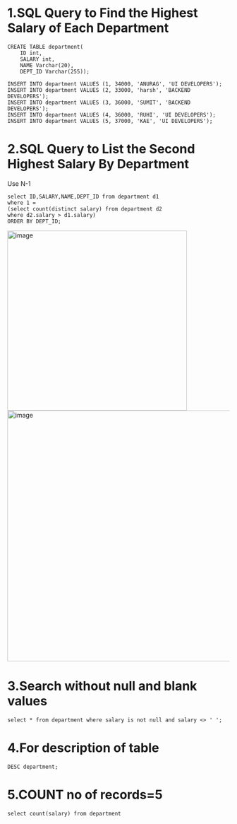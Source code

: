 # 1.SQL Query to Find the Highest Salary of Each Department
```
CREATE TABLE department(
    ID int,
    SALARY int,
    NAME Varchar(20),
    DEPT_ID Varchar(255));
```

```
INSERT INTO department VALUES (1, 34000, 'ANURAG', 'UI DEVELOPERS');
INSERT INTO department VALUES (2, 33000, 'harsh', 'BACKEND DEVELOPERS');
INSERT INTO department VALUES (3, 36000, 'SUMIT', 'BACKEND DEVELOPERS');
INSERT INTO department VALUES (4, 36000, 'RUHI', 'UI DEVELOPERS');
INSERT INTO department VALUES (5, 37000, 'KAE', 'UI DEVELOPERS');
```
# 2.SQL Query to List the Second Highest Salary By Department
Use N-1
```
select ID,SALARY,NAME,DEPT_ID from department d1
where 1 =
(select count(distinct salary) from department d2
where d2.salary > d1.salary) 
ORDER BY DEPT_ID;

```
<img width="407" alt="image" src="https://github.com/user-attachments/assets/ecfd4ae1-a818-4628-b99d-b6cfd757842a" />
<img width="568" alt="image" src="https://github.com/user-attachments/assets/4848e000-919b-4340-9f49-57ff6a3e4782" />



# 3.Search without null and blank values

```
select * from department where salary is not null and salary <> ' ';

```
# 4.For description of table
```
DESC department;
```

# 5.COUNT no of records=5
```
select count(salary) from department
```


